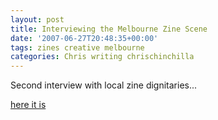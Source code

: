 ```yaml
---
layout: post
title: Interviewing the Melbourne Zine Scene
date: '2007-06-27T20:48:35+00:00'
tags: zines creative melbourne
categories: Chris writing chrischinchilla
---
```


Second interview with local zine dignitaries...

<a href="https://www.indieoma.com/public_journal.php?d=cfecdb276f634854f3ef915e2e980c31" target="_blank">here it is</a>
